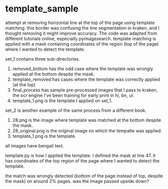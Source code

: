 # template_sample

attempt at removing horizontal line at the top of the page using template matching. this border was confusing the line segmentation in kraken, and I thought removing it might improve accuracy. 
The code was adapted from different tutorials online, especially pyimagesearch. 
template matching is applied with a mask containing coordinates of the region (top of the page) where I wanted to detect the template.

set_1 contains three sub-directories. 
1. removed_bottom has the odd case where the template was wrongly applied at the bottom despite the mask. 
2. template_removed has cases where the template was correctly applied (at the top)
3. final_process has sample pre-processed images that I pass to kraken, the ocr engine I've been training for early print in hi, bn, ur.
4. template_1.png is the template I applied on set_1. 

set_2 is another example of the same process from a different book.
1. 28.png is the image where template was matched at the bottom despite the mask.
2. 28_original.png is the original image on which the tempalte was applied.
3. template_1.png is the template.

all images have bengali text. 

template.py is how I applied the template. I defined the mask at line 47. it has coordinates of the top region of the page where I wanted to detect the template.

the match was wrongly detected (bottom of the page instead of top, despite the mask) on around 2% pages. 
was the image passed upside down? 
